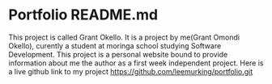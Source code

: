 # Portfolio README.md

This project is called Grant Okello.
It is a project by me(Grant Omondi Okello), curently a student at moringa school studying Software Development.
This project is a personal website bound to provide information about me the author as a first week independent project.
Here is a live github link to my project https://github.com/leemurking/portfolio.git
